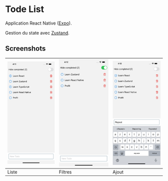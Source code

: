 # Tode List

Application React Native ([Expo](https://expo.dev/)).

Gestion du state avec [Zustand](https://github.com/pmndrs/zustand).

## Screenshots

| ![Liste](./screenshots/main.png) | ![Filtres](./screenshots/filter.png) | ![Add new Todo](./screenshots/add.png) |
| -------------------------------- | ------------------------------------ | -------------------------------------- |
| Liste                            | Filtres                              | Ajout                                  |
